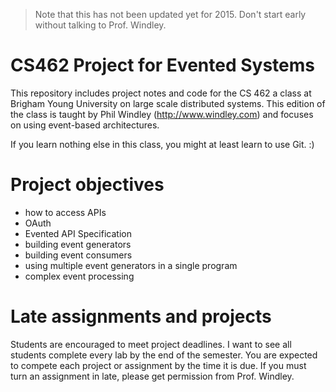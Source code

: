 >Note that this has not been updated yet for 2015. Don't start early without talking to Prof. Windley. 

# CS462 Project for Evented Systems

This repository includes project notes and code for the CS 462 a class at Brigham Young University on large scale distributed systems. This edition of the class is taught by Phil Windley (<http://www.windley.com>) and focuses on using event-based architectures. 

If you learn nothing else in this class, you might at least learn to use Git. :)

# Project objectives

 - how to access APIs
 - OAuth
 - Evented API Specification
 - building event generators
 - building event consumers
 - using multiple event generators in a single program
 - complex event processing

# Late assignments and projects

Students are encouraged to meet project deadlines. I want to see all students complete every lab by the end of the semester. You are expected to compete each project or assignment by the time it is due. If you must turn an assignment in late, please get permission from Prof. Windley.  
